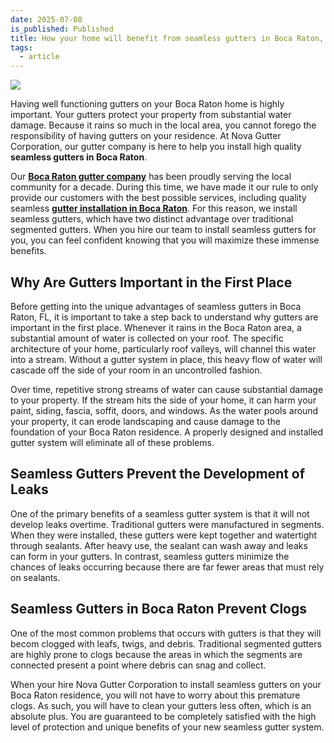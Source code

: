 ```yaml
---
date: 2025-07-08
is_published: Published
title: How your home will benefit from seamless gutters in Boca Raton, FL
tags:
  - article
---
```

![](/media/tips-seamless-gutters-boca-raton-fl.jpg)

Having well functioning gutters on your Boca Raton home is highly important. Your gutters protect your property from substantial water damage. Because it rains so much in the local area, you cannot forego the responsibility of having gutters on your residence. At Nova Gutter Corporation, our gutter company is here to help you install high quality **seamless gutters in Boca Raton**.

Our [**Boca Raton gutter company**](https://www.novagutter.com/) has been proudly serving the local community for a decade. During this time, we have made it our rule to only provide our customers with the best possible services, including quality seamless [**gutter installation in Boca Raton**](https://www.novagutter.com/gutter-installation-boca-raton-fl.php). For this reason, we install seamless gutters, which have two distinct advantage over traditional segmented gutters. When you hire our team to install seamless gutters for you, you can feel confident knowing that you will maximize these immense benefits.

## Why Are Gutters Important in the First Place

Before getting into the unique advantages of seamless gutters in Boca Raton, FL, it is important to take a step back to understand why gutters are important in the first place. Whenever it rains in the Boca Raton area, a substantial amount of water is collected on your roof. The specific architecture of your home, particularly roof valleys, will channel this water into a stream. Without a gutter system in place, this heavy flow of water will cascade off the side of your room in an uncontrolled fashion.

Over time, repetitive strong streams of water can cause substantial damage to your property. If the stream hits the side of your home, it can harm your paint, siding, fascia, soffit, doors, and windows. As the water pools around your property, it can erode landscaping and cause damage to the foundation of your Boca Raton residence. A properly designed and installed gutter system will eliminate all of these problems.

## Seamless Gutters Prevent the Development of Leaks

One of the primary benefits of a seamless gutter system is that it will not develop leaks overtime. Traditional gutters were manufactured in segments. When they were installed, these gutters were kept together and watertight through sealants. After heavy use, the sealant can wash away and leaks can form in your gutters. In contrast, seamless gutters minimize the chances of leaks occurring because there are far fewer areas that must rely on sealants.

## Seamless Gutters in Boca Raton Prevent Clogs

One of the most common problems that occurs with gutters is that they will becom clogged with leafs, twigs, and debris. Traditional segmented gutters are highly prone to clogs because the areas in which the segments are connected present a point where debris can snag and collect.

When your hire Nova Gutter Corporation to install seamless gutters on your Boca Raton residence, you will not have to worry about this premature clogs. As such, you will have to clean your gutters less often, which is an absolute plus. You are guaranteed to be completely satisfied with the high level of protection and unique benefits of your new seamless gutter system.